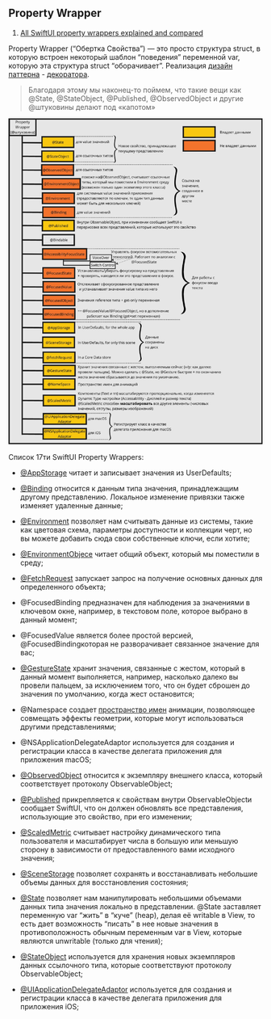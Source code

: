## Property Wrapper

1. [All SwiftUI property wrappers explained and compared](https://www.hackingwithswift.com/quick-start/swiftui/all-swiftui-property-wrappers-explained-and-compared)

Property Wrapper (“Обертка Свойства”) — это просто структура struct, в которую встроен некоторый шаблон “поведения” переменной var, которую эта структура struct “оборачивает”. Реализация [дизайн паттерна](/2%20ComputerScience/Patterns/DesignPattern/ListOfDesignPattern.md) - [декоратора](/2%20ComputerScience/Patterns/DesignPattern/Structural/Decorator.md).

> Благодаря этому мы наконец-то поймем, что такие вещи как @State, @StateObject, @Published, @ObservedObject и другие @штуковины делают под «капотом»


![PropertyWrappers](https://raw.githubusercontent.com/eldaroid/pictures/master/iOSWiki/Frameworks/SwiftUI/PropertyWrappers.jpg)

Список 17ти SwiftUI Property Wrappers:

* [@AppStorage](https://www.hackingwithswift.com/quick-start/swiftui/what-is-the-appstorage-property-wrapper) читает и записывает значения из UserDefaults;

* [@Binding](https://www.hackingwithswift.com/quick-start/swiftui/what-is-the-binding-property-wrapper) относится к данным типа значения, принадлежащим другому представлению. Локальное изменение привязки также изменяет удаленные данные;

* [@Environment](https://www.hackingwithswift.com/quick-start/swiftui/what-is-the-environment-property-wrapper) позволяет нам считывать данные из системы, такие как цветовая схема, параметры доступности и коллекции черт, но вы можете добавить сюда свои собственные ключи, если хотите;

* [@EnvironmentObjecе](https://www.hackingwithswift.com/quick-start/swiftui/what-is-the-environmentobject-property-wrapper) читает общий объект, который мы поместили в среду;

* [@FetchRequest](https://www.hackingwithswift.com/quick-start/swiftui/what-is-the-fetchrequest-property-wrapper) запускает запрос на получение основных данных для определенного объекта;

* @FocusedBinding предназначен для наблюдения за значениями в ключевом окне, например, в текстовом поле, которое выбрано в данный момент;

* @FocusedValue является более простой версией, @FocusedBindingкоторая не разворачивает связанное значение для вас;

* [@GestureState](https://www.hackingwithswift.com/quick-start/swiftui/what-is-the-gesturestate-property-wrapper) хранит значения, связанные с жестом, который в данный момент выполняется, например, насколько далеко вы провели пальцем, за исключением того, что он будет сброшен до значения по умолчанию, когда жест остановится;

* @Namespace создает [пространство имен](/Swift/Glossary.md#:~:text=Namespace) анимации, позволяющее совмещать эффекты геометрии, которые могут использоваться другими представлениями;

* @NSApplicationDelegateAdaptor используется для создания и регистрации класса в качестве делегата приложения для приложения macOS;

* [@ObservedObject](https://www.hackingwithswift.com/quick-start/swiftui/what-is-the-observedobject-property-wrapper) относится к экземпляру внешнего класса, который соответствует протоколу ObservableObject;

* [@Published](https://www.hackingwithswift.com/quick-start/swiftui/what-is-the-published-property-wrapper) прикрепляется к свойствам внутри ObservableObjectи сообщает SwiftUI, что он должен обновлять все представления, использующие это свойство, при его изменении;

* [@ScaledMetric](https://www.hackingwithswift.com/quick-start/swiftui/what-is-the-scaledmetric-property-wrapper) считывает настройку динамического типа пользователя и масштабирует числа в большую или меньшую сторону в зависимости от предоставленного вами исходного значения;

* [@SceneStorage](https://www.hackingwithswift.com/quick-start/swiftui/what-is-the-scenestorage-property-wrapper) позволяет сохранять и восстанавливать небольшие объемы данных для восстановления состояния;

* [@State](./State.md) позволяет нам манипулировать небольшими объемами данных типа значения локально в представлении. @State заставляет переменную var “жить” в “куче” (heap), делая её writable в View, то есть дает возможность “писать” в нее новые значения в противоположность обычным переменным var в View, которые являются unwritable (только для чтения);

* [@StateObject](https://www.hackingwithswift.com/quick-start/swiftui/what-is-the-stateobject-property-wrapper) используется для хранения новых экземпляров данных ссылочного типа, которые соответствуют протоколу ObservableObject;

* [@UIApplicationDelegateAdaptor](https://www.hackingwithswift.com/quick-start/swiftui/what-is-the-uiapplicationdelegateadaptor-property-wrapper) используется для создания и регистрации класса в качестве делегата приложения для приложения iOS;

